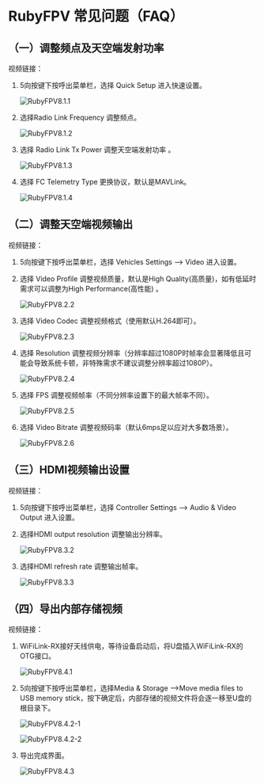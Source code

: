# RubyFPV 常见问题（FAQ）

## （一）调整频点及天空端发射功率

视频链接：

1. 5向按键下按呼出菜单栏，选择 Quick Setup 进入快速设置。

   ![RubyFPV8.1.1](image/RubyFPV8.1.1.png ':size=70%')

2. 选择Radio Link Frequency 调整频点。

   ![RubyFPV8.1.2](image/RubyFPV8.1.2.png ':size=70%')

3. 选择 Radio Link Tx Power 调整天空端发射功率 。

   ![RubyFPV8.1.3](image/RubyFPV8.1.3.png ':size=70%')

4. 选择 FC Telemetry Type 更换协议，默认是MAVLink。

   ![RubyFPV8.1.4](image/RubyFPV8.1.4.png ':size=70%')

## （二）调整天空端视频输出

视频链接：

1. 5向按键下按呼出菜单栏，选择 Vehicles Settings —> Video  进入设置。

2. 选择 Video Profile 调整视频质量，默认是High Quality(高质量)，如有低延时需求可以调整为High Performance(高性能) 。

   ![RubyFPV8.2.2](image/RubyFPV8.2.2.png ':size=70%')

3. 选择 Video Codec 调整视频格式（使用默认H.264即可）。

   ![RubyFPV8.2.3](image/RubyFPV8.2.3.png ':size=70%')

4. 选择 Resolution 调整视频分辨率（分辨率超过1080P时帧率会显著降低且可能会导致系统卡顿，非特殊需求不建议调整分辨率超过1080P）。

   ![RubyFPV8.2.4](image/RubyFPV8.2.4.png ':size=70%')

5. 选择 FPS 调整视频帧率（不同分辨率设置下的最大帧率不同）。

   ![RubyFPV8.2.5](image/RubyFPV8.2.5.png ':size=70%')

6. 选择 Video Bitrate 调整视频码率（默认6mps足以应对大多数场景）。

   ![RubyFPV8.2.6](image/RubyFPV8.2.6.png ':size=70%')

## （三）HDMI视频输出设置

视频链接：

1. 5向按键下按呼出菜单栏，选择 Controller Settings —> Audio & Video Output  进入设置。

2. 选择HDMI output resolution 调整输出分辨率。

   ![RubyFPV8.3.2](image/RubyFPV8.3.2.png ':size=70%')

3. 选择HDMI refresh rate 调整输出帧率。

   ![RubyFPV8.3.3](image/RubyFPV8.3.3.png ':size=70%')

## （四）导出内部存储视频

视频链接：

1. WiFiLink-RX接好天线供电，等待设备启动后，将U盘插入WiFiLink-RX的OTG接口。

   ![RubyFPV8.4.1](image/RubyFPV8.4.1.png ':size=70%')

2. 5向按键下按呼出菜单栏，选择Media & Storage —>Move media files to USB memory stick，按下确定后，内部存储的视频文件将会逐一移至U盘的根目录下。

   ![RubyFPV8.4.2-1](image/RubyFPV8.4.2-1.png ':size=50%')

   ![RubyFPV8.4.2-2](image/RubyFPV8.4.2-2.png ':size=70%')

3. 导出完成界面。

   ![RubyFPV8.4.3](image/RubyFPV8.4.3.png ':size=70%')
